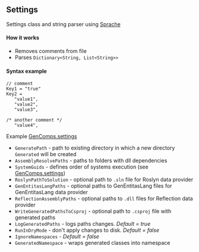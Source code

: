 ## Settings

Settings class and string parser using [Sprache](https://github.com/sprache/Sprache)

#### How it works
  - Removes comments from file
  - Parses `Dictionary<String, List<String>>`

#### Syntax example
```
// comment
Key1 = "true"
Key2 =
   "value1",
   "value2",
   "value3",
 
/* another comment */
   "value4",
```
Example [GenComps.settings](../GenComps.settings)

  - `GeneratePath` - path to existing directory in which a new directory `Generated` will be created
  - `AssemblyResolvePaths` - paths to folders with dll dependencies
  - `SystemGuids` - defines order of systems execution (see [GenComps.settings](../GenComps.settings))
  - `RoslynPathToSolution` - optional path to `.sln` file for Roslyn data provider
  - `GenEntitasLangPaths` - optional paths to GenEntitasLang files for GenEntitasLang data provider
  - `ReflectionAssemblyPaths` - optional paths to `.dll` files for Reflection data provider
  - `WriteGeneratedPathsToCsproj` - optional path to `.csproj` file with generated paths
  - `LogGeneratedPaths` - logs paths changes. _Default = true_
  - `RunInDryMode` - don't apply changes to disk. _Default = false_
  - `IgnoreNamespaces` - _Default = false_
  - `GeneratedNamespace` - wraps generated classes into namespace
